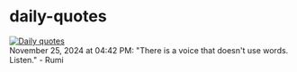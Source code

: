 # daily-quotes
[![Daily quotes](https://github.com/ceepu8/daily-quotes/actions/workflows/daily-quote.yml/badge.svg)](https://github.com/ceepu8/daily-quotes/actions/workflows/daily-quote.yml)<br/>
November 25, 2024 at 04:42 PM: "There is a voice that doesn't use words. Listen." - Rumi
